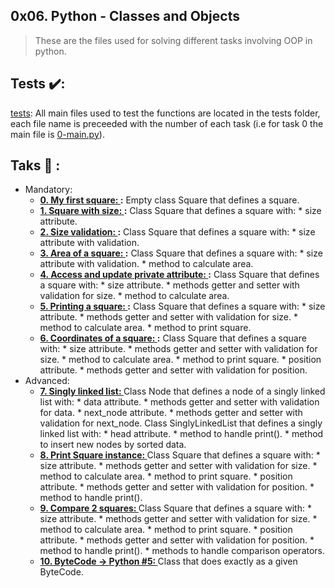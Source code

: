 ## 0x06. Python - Classes and Objects
>These are the files used for solving different tasks involving OOP in python.

## Tests :heavy_check_mark::
[tests](./tests): All main files used to test the functions are located in the tests folder, each file name is preceeded with the number of each task (i.e for task 0 the main file is [0-main.py](./tests/0-main.py)).
## Taks :page_with_curl: :
* Mandatory:
  * **[0. My first square: ](./0-square.py):**
    Empty class Square that defines a square.
  * **[1. Square with size: ](./1-square.py):**
    Class Square that defines a square with:
        * size attribute.
  * **[2. Size validation: ](./2-square.py):**
    Class Square that defines a square with:
        * size attribute with validation.
  * **[3. Area of a square: ](./3-square.py):**
    Class Square that defines a square with:
        * size attribute with validation.
        * method to calculate area.
  * **[4. Access and update private attribute: ](./4-square.py):**
     Class Square that defines a square with:
        * size attribute.
        * methods getter and setter with validation for size.
        * method to calculate area.
  * **[5. Printing a square: ](./5-square.py):**
    Class Square that defines a square with:
        * size attribute.
        * methods getter and setter with validation for size.
        * method to calculate area.
        * method to print square.
  * **[6. Coordinates of a square: ](./6-square.py):**
    Class Square that defines a square with:
        * size attribute.
        * methods getter and setter with validation for size.
        * method to calculate area.
        * method to print square.
        * position attribute.
        * methods getter and setter with validation for position.
* Advanced:
  * **[7. Singly linked list: ](./100-singly_linked_list.py)**
    Class Node that defines a node of a singly linked list with:
        * data attribute.
        * methods getter and setter with validation for data.
        * next_node attribute.
        * methods getter and setter with validation for next_node.
    Class SinglyLinkedList that defines a singly linked list with:
        * head attribute.
        * method to handle print().
        * method to insert new nodes by sorted data.
  * **[8. Print Square instance: ](./101-square.py)**
    Class Square that defines a square with:
        * size attribute.
        * methods getter and setter with validation for size.
        * method to calculate area.
        * method to print square.
        * position attribute.
        * methods getter and setter with validation for position.
        * method to handle print().
  * **[9. Compare 2 squares: ](./102-square.py)**
    Class Square that defines a square with:
        * size attribute.
        * methods getter and setter with validation for size.
        * method to calculate area.
        * method to print square.
        * position attribute.
        * methods getter and setter with validation for position.
        * method to handle print().
        * methods to handle comparison operators.
  * **[10. ByteCode -> Python #5: ](./103-magic_class.py)**
    Class that does exactly as a given ByteCode.
